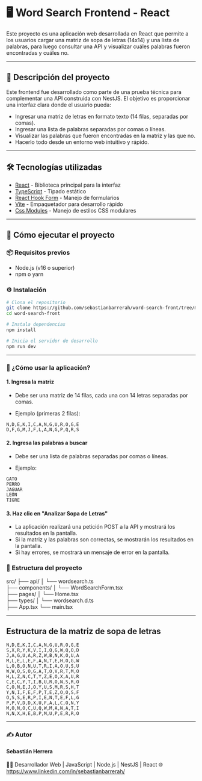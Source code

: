 # 🖥️ Word Search Frontend - React

Este proyecto es una aplicación web desarrollada en React que permite a los usuarios cargar una matriz de sopa de letras (14x14) y una lista de palabras, para luego consultar una API y visualizar cuáles palabras fueron encontradas y cuáles no.

---

## 📌 Descripción del proyecto

Este frontend fue desarrollado como parte de una prueba técnica para complementar una API construida con NestJS. El objetivo es proporcionar una interfaz clara donde el usuario pueda:

- Ingresar una matriz de letras en formato texto (14 filas, separadas por comas).
- Ingresar una lista de palabras separadas por comas o líneas.
- Visualizar las palabras que fueron encontradas en la matriz y las que no.
- Hacerlo todo desde un entorno web intuitivo y rápido.

---

## 🛠 Tecnologías utilizadas

- [React](https://reactjs.org/) - Biblioteca principal para la interfaz
- [TypeScript](https://www.typescriptlang.org/) - Tipado estático
- [React Hook Form](https://react-hook-form.com/) - Manejo de formularios
- [Vite](https://vitejs.dev/) - Empaquetador para desarrollo rápido
- [Css Modules](https://github.com/css-modules/css-modules) - Manejo de estilos CSS modulares
---

## 🚀 Cómo ejecutar el proyecto

### 📦 Requisitos previos

- Node.js (v16 o superior)
- npm o yarn

### ⚙️ Instalación

```bash
# Clona el repositorio
git clone https://github.com/sebastianbarrerah/word-search-front/tree/main
cd word-search-front

# Instala dependencias
npm install

# Inicia el servidor de desarrollo
npm run dev
```

---

### 🧪 ¿Cómo usar la aplicación?
#### 1. Ingresa la matriz
- Debe ser una matriz de 14 filas, cada una con 14 letras separadas por comas.

- Ejemplo (primeras 2 filas):
```
N,D,E,K,I,C,A,N,G,U,R,O,G,E
D,F,G,M,J,F,L,A,N,G,P,Q,R,S
```

#### 2. Ingresa las palabras a buscar
- Debe ser una lista de palabras separadas por comas o líneas.

- Ejemplo:
```
GATO
PERRO
JAGUAR
LEÓN  
TIGRE
```

#### 3. Haz clic en "Analizar Sopa de Letras"
  - La aplicación realizará una petición POST a la API y mostrará los resultados en la pantalla.
  - Si la matriz y las palabras son correctas, se mostrarán los resultados en la pantalla.
  - Si hay errores, se mostrará un mensaje de error en la pantalla.

### 🧱 Estructura del proyecto
src/
├── api/
│   └── wordsearch.ts      
├── components/
│   └── WordSearchForm.tsx  
├── pages/
│   └── Home.tsx             
├── types/
│   └── wordsearch.d.ts      
├── App.tsx
└── main.tsx

---

## Estructura de la matriz de sopa de letras

```
N,D,E,K,I,C,A,N,G,U,R,O,G,E
S,X,R,Y,K,V,I,I,Q,G,W,Q,O,D
J,A,G,U,A,R,Z,W,B,N,K,O,U,A
M,L,E,L,E,F,A,N,T,E,H,O,G,W
L,O,B,O,N,U,T,R,I,A,O,U,S,U
W,W,O,S,O,G,A,T,O,V,R,T,M,O
H,L,Z,N,C,T,Y,Z,E,O,X,A,U,R
C,E,C,Y,T,I,B,U,R,O,N,S,R,O
C,O,N,E,J,O,Y,U,S,M,R,S,H,T
Y,N,I,F,E,F,P,T,E,Z,O,O,S,F
O,S,S,E,R,P,I,E,N,T,E,F,L,G
P,P,V,D,D,X,U,F,A,L,C,O,N,Y
M,O,N,O,C,U,Q,W,M,A,N,A,T,I
N,N,X,H,E,B,P,M,U,P,E,R,R,O
```
---

### ✍️ Autor
#### Sebastián Herrera
👨‍💻 Desarrollador Web | JavaScript | Node.js | NestJS | React
🌐 https://www.linkedin.com/in/sebastianbarrerah/